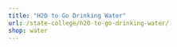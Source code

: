 ```yaml
---
title: "H20 to Go Drinking Water"
url: /state-college/h20-to-go-drinking-water/
shop: water
---
```

